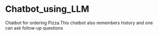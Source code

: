 # Chatbot_using_LLM
Chatbot for ordering Pizza.This chatbot also remembers history and one can ask follow-up questions
